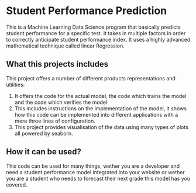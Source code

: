# **Student Performance Prediction**

This is a Machine Learning Data Science program that basically predicts student performance for a specific test. It takes in multiple factors in order to correctly anticipate student performance index. It uses a highly advanced mathematical technique called linear Regression.

## **What this projects includes**

This project offers a number of different products representations and utilities:


1.   It offers the code for the actual model, the code which trains the model and the code which verifies the model
2.   This includes instructions on the implementation of the model, it shows how this code can be implemented into different applications with a mere three lines of configuration.
3.   This project provides visualisation of the data using many types of plots all powered by seaborn.


## **How it can be used?**

This code can be used for many things, wether you are a developer and need a student performance model integrated into your website or wether you are a student who needs to forecast their next grade this model has you covered.
